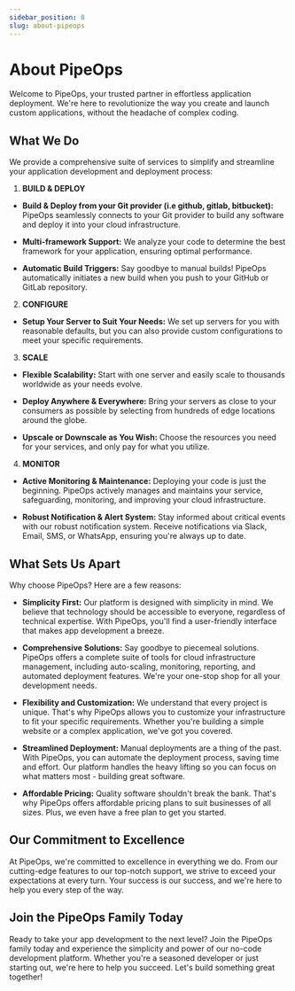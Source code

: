 ```yaml
---
sidebar_position: 8
slug: about-pipeops
---
```


# About PipeOps

Welcome to PipeOps, your trusted partner in effortless application deployment. We're here to revolutionize the way you create and launch custom applications, without the headache of complex coding.


## What We Do
We provide a comprehensive suite of services to simplify and streamline your application development and deployment process:

1. **BUILD & DEPLOY**

- **Build & Deploy from your Git provider (i.e github, gitlab, bitbucket):** PipeOps seamlessly connects to your Git provider to build any software and deploy it into your cloud infrastructure.

- **Multi-framework Support:** We analyze your code to determine the best framework for your application, ensuring optimal performance.

- **Automatic Build Triggers:** Say goodbye to manual builds! PipeOps automatically initiates a new build when you push to your GitHub or GitLab repository.


2. **CONFIGURE**

- **Setup Your Server to Suit Your Needs:** We set up servers for you with reasonable defaults, but you can also provide custom configurations to meet your specific requirements.


3. **SCALE**
- **Flexible Scalability:** Start with one server and easily scale to thousands worldwide as your needs evolve.

- **Deploy Anywhere & Everywhere:** Bring your servers as close to your consumers as possible by selecting from hundreds of edge locations around the globe.

- **Upscale or Downscale as You Wish:** Choose the resources you need for your services, and only pay for what you utilize.


4. **MONITOR**

- **Active Monitoring & Maintenance:** Deploying your code is just the beginning. PipeOps actively manages and maintains your service, safeguarding, monitoring, and improving your cloud infrastructure.

- **Robust Notification & Alert System:** Stay informed about critical events with our robust notification system. Receive notifications via Slack, Email, SMS, or WhatsApp, ensuring you're always up to date.


## What Sets Us Apart

Why choose PipeOps? Here are a few reasons:

- **Simplicity First:** Our platform is designed with simplicity in mind. We believe that technology should be accessible to everyone, regardless of technical expertise. With PipeOps, you'll find a user-friendly interface that makes app development a breeze.

- **Comprehensive Solutions:** Say goodbye to piecemeal solutions. PipeOps offers a complete suite of tools for cloud infrastructure management, including auto-scaling, monitoring, reporting, and automated deployment features. We're your one-stop shop for all your development needs.

- **Flexibility and Customization:** We understand that every project is unique. That's why PipeOps allows you to customize your infrastructure to fit your specific requirements. Whether you're building a simple website or a complex application, we've got you covered.

- **Streamlined Deployment:** Manual deployments are a thing of the past. With PipeOps, you can automate the deployment process, saving time and effort. Our platform handles the heavy lifting so you can focus on what matters most - building great software.

- **Affordable Pricing:** Quality software shouldn't break the bank. That's why PipeOps offers affordable pricing plans to suit businesses of all sizes. Plus, we even have a free plan to get you started.

## Our Commitment to Excellence
At PipeOps, we're committed to excellence in everything we do. From our cutting-edge features to our top-notch support, we strive to exceed your expectations at every turn. Your success is our success, and we're here to help you every step of the way.

## Join the PipeOps Family Today
Ready to take your app development to the next level? Join the PipeOps family today and experience the simplicity and power of our no-code development platform. Whether you're a seasoned developer or just starting out, we're here to help you succeed. Let's build something great together!
